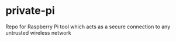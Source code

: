 # private-pi

Repo for Raspberry Pi tool which acts as a secure connection to any untrusted wireless network
